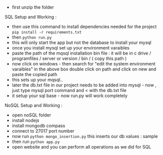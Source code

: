 - first unzip the folder

SQL Setup and Working :


- then use this command to install dependencies needed for the project `pip install -r requirements.txt`
- then `python run.py`
- this will only start the app but not the database to install your mysql
- once you install mysql set up your environment varaibles 
- paste the path of the mqsql installation bin file : it will be  in     c drive / programfiles / server or version / bin /  ( copy this path ) 
- now click on windows - then search for "edit the system environment varaibles" in the above box double click on path and click on new and paste the copied path 
- this sets up your mqsql..
- later the db.txt file in our project needs to be added into mysql - now , just type mysql port command and < with the db.txt file 
- it setup your sql base - now run.py will work completely

NoSQL Setup and Working :

- open noSQL folder
- install nodejs
- install mongodb compass
- connect to 27017 port number
- now run ```python mongo_insertion.py``` this inserts our db values : sample
- then run ```python app.py```
- open website and you can perform all operations as we did for SQL


